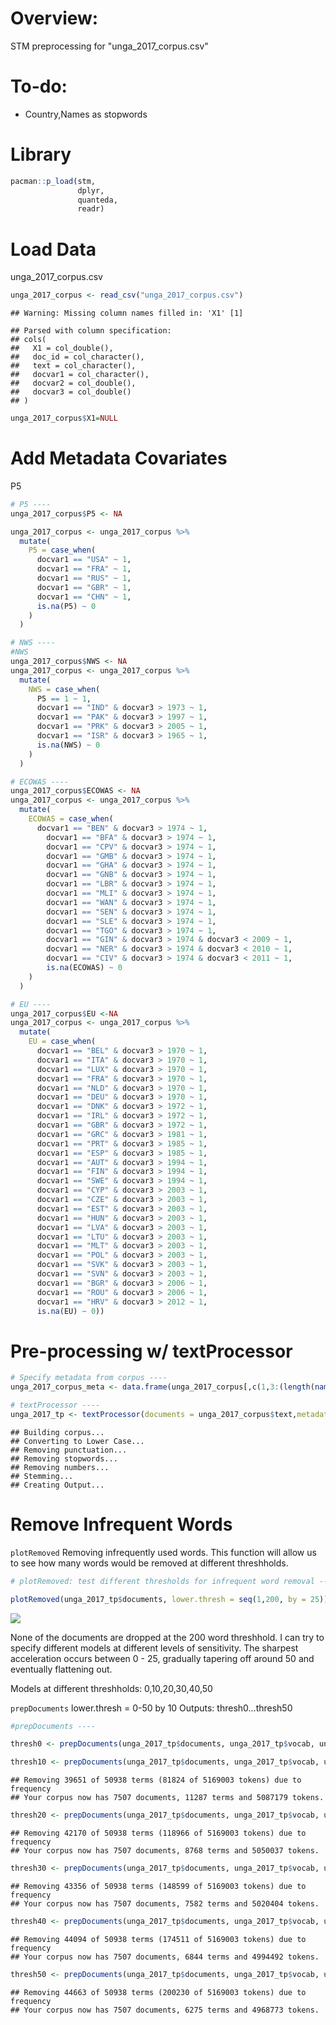 Overview:
=========

STM preprocessing for "unga\_2017\_corpus.csv"

To-do:
======

-   Country,Names as stopwords

Library
=======

``` r
pacman::p_load(stm,
               dplyr,
               quanteda,
               readr)
```

Load Data
=========

unga\_2017\_corpus.csv

``` r
unga_2017_corpus <- read_csv("unga_2017_corpus.csv")
```

    ## Warning: Missing column names filled in: 'X1' [1]

    ## Parsed with column specification:
    ## cols(
    ##   X1 = col_double(),
    ##   doc_id = col_character(),
    ##   text = col_character(),
    ##   docvar1 = col_character(),
    ##   docvar2 = col_double(),
    ##   docvar3 = col_double()
    ## )

``` r
unga_2017_corpus$X1=NULL
```

Add Metadata Covariates
=======================

P5

``` r
# P5 ----
unga_2017_corpus$P5 <- NA

unga_2017_corpus <- unga_2017_corpus %>%
  mutate(
    P5 = case_when(
      docvar1 == "USA" ~ 1,
      docvar1 == "FRA" ~ 1,
      docvar1 == "RUS" ~ 1,
      docvar1 == "GBR" ~ 1,
      docvar1 == "CHN" ~ 1,
      is.na(P5) ~ 0
    )
  )

# NWS ----
#NWS
unga_2017_corpus$NWS <- NA
unga_2017_corpus <- unga_2017_corpus %>%
  mutate(
    NWS = case_when(
      P5 == 1 ~ 1,
      docvar1 == "IND" & docvar3 > 1973 ~ 1,
      docvar1 == "PAK" & docvar3 > 1997 ~ 1,
      docvar1 == "PRK" & docvar3 > 2005 ~ 1,
      docvar1 == "ISR" & docvar3 > 1965 ~ 1,
      is.na(NWS) ~ 0
    )
  )

# ECOWAS ----
unga_2017_corpus$ECOWAS <- NA
unga_2017_corpus <- unga_2017_corpus %>%
  mutate(
    ECOWAS = case_when(
      docvar1 == "BEN" & docvar3 > 1974 ~ 1,
        docvar1 == "BFA" & docvar3 > 1974 ~ 1,
        docvar1 == "CPV" & docvar3 > 1974 ~ 1,
        docvar1 == "GMB" & docvar3 > 1974 ~ 1,
        docvar1 == "GHA" & docvar3 > 1974 ~ 1,
        docvar1 == "GNB" & docvar3 > 1974 ~ 1,
        docvar1 == "LBR" & docvar3 > 1974 ~ 1,
        docvar1 == "MLI" & docvar3 > 1974 ~ 1,
        docvar1 == "WAN" & docvar3 > 1974 ~ 1,
        docvar1 == "SEN" & docvar3 > 1974 ~ 1,
        docvar1 == "SLE" & docvar3 > 1974 ~ 1,
        docvar1 == "TGO" & docvar3 > 1974 ~ 1,
        docvar1 == "GIN" & docvar3 > 1974 & docvar3 < 2009 ~ 1,
        docvar1 == "NER" & docvar3 > 1974 & docvar3 < 2010 ~ 1,
        docvar1 == "CIV" & docvar3 > 1974 & docvar3 < 2011 ~ 1,
        is.na(ECOWAS) ~ 0
    )
  )

# EU ----
unga_2017_corpus$EU <-NA
unga_2017_corpus <- unga_2017_corpus %>%
  mutate(
    EU = case_when(
      docvar1 == "BEL" & docvar3 > 1970 ~ 1,
      docvar1 == "ITA" & docvar3 > 1970 ~ 1,
      docvar1 == "LUX" & docvar3 > 1970 ~ 1,
      docvar1 == "FRA" & docvar3 > 1970 ~ 1,
      docvar1 == "NLD" & docvar3 > 1970 ~ 1,
      docvar1 == "DEU" & docvar3 > 1970 ~ 1,
      docvar1 == "DNK" & docvar3 > 1972 ~ 1,
      docvar1 == "IRL" & docvar3 > 1972 ~ 1,
      docvar1 == "GBR" & docvar3 > 1972 ~ 1,
      docvar1 == "GRC" & docvar3 > 1981 ~ 1,
      docvar1 == "PRT" & docvar3 > 1985 ~ 1,
      docvar1 == "ESP" & docvar3 > 1985 ~ 1,
      docvar1 == "AUT" & docvar3 > 1994 ~ 1,
      docvar1 == "FIN" & docvar3 > 1994 ~ 1,
      docvar1 == "SWE" & docvar3 > 1994 ~ 1,
      docvar1 == "CYP" & docvar3 > 2003 ~ 1,
      docvar1 == "CZE" & docvar3 > 2003 ~ 1,
      docvar1 == "EST" & docvar3 > 2003 ~ 1,
      docvar1 == "HUN" & docvar3 > 2003 ~ 1,
      docvar1 == "LVA" & docvar3 > 2003 ~ 1,
      docvar1 == "LTU" & docvar3 > 2003 ~ 1,
      docvar1 == "MLT" & docvar3 > 2003 ~ 1,
      docvar1 == "POL" & docvar3 > 2003 ~ 1,
      docvar1 == "SVK" & docvar3 > 2003 ~ 1,
      docvar1 == "SVN" & docvar3 > 2003 ~ 1,
      docvar1 == "BGR" & docvar3 > 2006 ~ 1,
      docvar1 == "ROU" & docvar3 > 2006 ~ 1,
      docvar1 == "HRV" & docvar3 > 2012 ~ 1,
      is.na(EU) ~ 0))
```

Pre-processing w/ textProcessor
===============================

``` r
# Specify metadata from corpus ----
unga_2017_corpus_meta <- data.frame(unga_2017_corpus[,c(1,3:(length(names(unga_2017_corpus))))])

# textProcessor ----
unga_2017_tp <- textProcessor(documents = unga_2017_corpus$text,metadata = unga_2017_corpus_meta)
```

    ## Building corpus... 
    ## Converting to Lower Case... 
    ## Removing punctuation... 
    ## Removing stopwords... 
    ## Removing numbers... 
    ## Stemming... 
    ## Creating Output...

Remove Infrequent Words
=======================

`plotRemoved` Removing infrequently used words. This function will allow us to see how many words would be removed at different threshholds.

``` r
# plotRemoved: test different thresholds for infrequent word removal ----

plotRemoved(unga_2017_tp$documents, lower.thresh = seq(1,200, by = 25))
```

![](unga_2017v3_corpuspreparation_files/figure-markdown_github/Plot%20Removed%20Word%20thresholds-1.png)

None of the documents are dropped at the 200 word threshhold. I can try to specify different models at different levels of sensitivity. The sharpest acceleration occurs between 0 - 25, gradually tapering off around 50 and eventually flattening out.

Models at different threshholds: 0,10,20,30,40,50

`prepDocuments` lower.thresh = 0-50 by 10 Outputs: thresh0...thresh50

``` r
#prepDocuments ----

thresh0 <- prepDocuments(unga_2017_tp$documents, unga_2017_tp$vocab, unga_2017_tp$meta, lower.thresh = 0)

thresh10 <- prepDocuments(unga_2017_tp$documents, unga_2017_tp$vocab, unga_2017_tp$meta, lower.thresh = 10)
```

    ## Removing 39651 of 50938 terms (81824 of 5169003 tokens) due to frequency 
    ## Your corpus now has 7507 documents, 11287 terms and 5087179 tokens.

``` r
thresh20 <- prepDocuments(unga_2017_tp$documents, unga_2017_tp$vocab, unga_2017_tp$meta, lower.thresh = 20)
```

    ## Removing 42170 of 50938 terms (118966 of 5169003 tokens) due to frequency 
    ## Your corpus now has 7507 documents, 8768 terms and 5050037 tokens.

``` r
thresh30 <- prepDocuments(unga_2017_tp$documents, unga_2017_tp$vocab, unga_2017_tp$meta, lower.thresh = 30)
```

    ## Removing 43356 of 50938 terms (148599 of 5169003 tokens) due to frequency 
    ## Your corpus now has 7507 documents, 7582 terms and 5020404 tokens.

``` r
thresh40 <- prepDocuments(unga_2017_tp$documents, unga_2017_tp$vocab, unga_2017_tp$meta, lower.thresh = 40)
```

    ## Removing 44094 of 50938 terms (174511 of 5169003 tokens) due to frequency 
    ## Your corpus now has 7507 documents, 6844 terms and 4994492 tokens.

``` r
thresh50 <- prepDocuments(unga_2017_tp$documents, unga_2017_tp$vocab, unga_2017_tp$meta, lower.thresh = 50)
```

    ## Removing 44663 of 50938 terms (200230 of 5169003 tokens) due to frequency 
    ## Your corpus now has 7507 documents, 6275 terms and 4968773 tokens.

